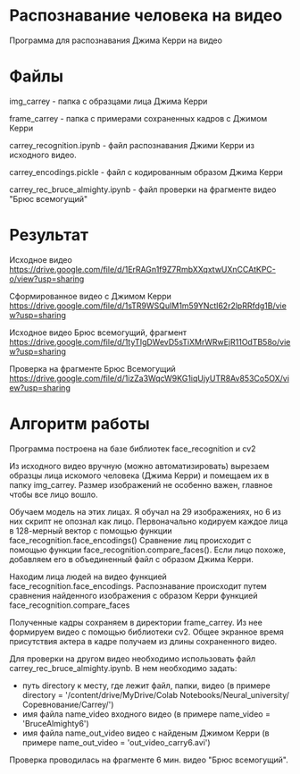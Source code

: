 # Распознавание человека на видео

Программа для распознавания Джима Керри на видео

# Файлы

img_carrey - папка с образцами лица Джима Керри

frame_carrey - папка с примерами сохраненных кадров с Джимом Керри

carrey_recognition.ipynb - файл распознавания Джими Керри из исходного видео. 

carrey_encodings.pickle - файл с кодированным образом Джима Керри

carrey_rec_bruce_almighty.ipynb - файл проверки на фрагменте видео "Брюс всемогущий"

# Результат

Исходное видео https://drive.google.com/file/d/1ErRAGn1f9Z7RmbXXqxtwUXnCCAtKPC-o/view?usp=sharing

Сформированное видео с Джимом Керри https://drive.google.com/file/d/1sTR9WSQuIM1m59YNctl62r2lpRRfdg1B/view?usp=sharing

Исходное видео Брюс всемогущий, фрагмент https://drive.google.com/file/d/1tyTIgDWevD5sTiXMrWRwEjR11OdTB58o/view?usp=sharing

Проверка на фрагменте Брюс Всемогущий https://drive.google.com/file/d/1izZa3WqcW9KG1iqUjyUTR8Av853Co5OX/view?usp=sharing


# Алгоритм работы
Программа построена на базе библиотек face_recognition и cv2

Из исходного видео вручную (можно автоматизировать) вырезаем образцы лица искомого человека (Джима Керри) и помещаем их в папку img_carrey. Размер изображений не особенно важен, главное чтобы все лицо вошло.

Обучаем модель на этих лицах. Я обучал на 29 изображениях, но 6 из них скрипт не опознал как лицо.
Первоначально кодируем каждое лица в 128-мерный вектор с помощью функции face_recognition.face_encodings()
Сравнение лиц происходит с помощью функции face_recognition.compare_faces(). Если лицо похоже, добавляем его в объединенный файл с образом Джима Керри.

Находим лица людей на видео функцией face_recognition.face_encodings. Распознавание происходит путем сравнения найденного изображения с образом Керри функцией face_recognition.compare_faces

Полученные кадры сохраняем в директории frame_carrey. Из нее формируем видео с помощью библиотеки cv2.
Общее экранное время присутствия актера в кадре получаем из длины сохраненного видео.

Для проверки на другом видео необходимо использовать файл carrey_rec_bruce_almighty.ipynb. В нем необходимо задать: 
- путь directory к месту, где лежит файл, папки, видео (в примере directory = '/content/drive/MyDrive/Colab Notebooks/Neural_university/Соревнование/Carrey/')
- имя файла name_video входного видео (в примере name_video = 'BruceAlmighty6')
- имя файла name_out_video видео с найденым Джимом Керри (в примере name_out_video = 'out_video_carry6.avi')
 
Проверка проводилась на фрагменте 6 мин. видео "Брюс всемогущий".
